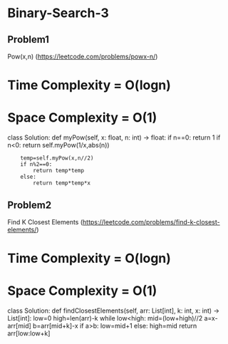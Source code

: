 # Binary-Search-3

## Problem1 
Pow(x,n) (https://leetcode.com/problems/powx-n/)

# Time Complexity = O(logn)
# Space Complexity = O(1)

class Solution:
    def myPow(self, x: float, n: int) -> float:
        if n==0:
            return 1
        if n<0:
            return self.myPow(1/x,abs(n))
        
        temp=self.myPow(x,n//2)    
        if n%2==0:
            return temp*temp
        else:
            return temp*temp*x
        
        

## Problem2 
Find K Closest Elements (https://leetcode.com/problems/find-k-closest-elements/)

# Time Complexity = O(logn)
# Space Complexity = O(1)



class Solution:
    def findClosestElements(self, arr: List[int], k: int, x: int) -> List[int]:
        low=0
        high=len(arr)-k
        while low<high:
            mid=(low+high)//2
            a=x-arr[mid]
            b=arr[mid+k]-x
            if a>b:
                low=mid+1
            else:
                high=mid
        return arr[low:low+k]
        
        
